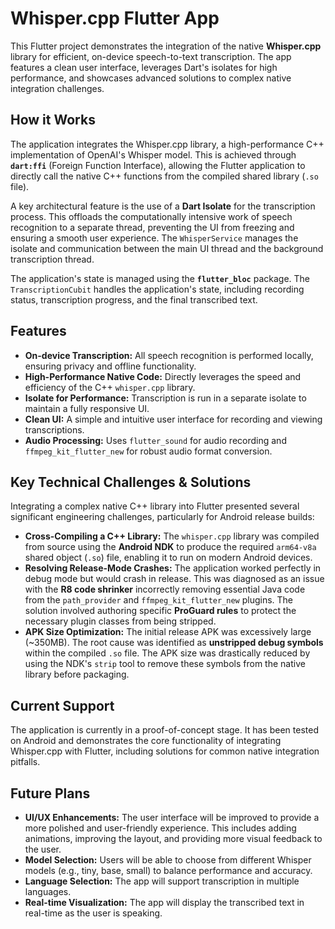 # Whisper.cpp Flutter App

This Flutter project demonstrates the integration of the native **Whisper.cpp** library for efficient, on-device speech-to-text transcription. The app features a clean user interface, leverages Dart's isolates for high performance, and showcases advanced solutions to complex native integration challenges.

## How it Works

The application integrates the Whisper.cpp library, a high-performance C++ implementation of OpenAI's Whisper model. This is achieved through **`dart:ffi`** (Foreign Function Interface), allowing the Flutter application to directly call the native C++ functions from the compiled shared library (`.so` file).

A key architectural feature is the use of a **Dart Isolate** for the transcription process. This offloads the computationally intensive work of speech recognition to a separate thread, preventing the UI from freezing and ensuring a smooth user experience. The `WhisperService` manages the isolate and communication between the main UI thread and the background transcription thread.

The application's state is managed using the **`flutter_bloc`** package. The `TranscriptionCubit` handles the application's state, including recording status, transcription progress, and the final transcribed text.

## Features

* **On-device Transcription:** All speech recognition is performed locally, ensuring privacy and offline functionality.
* **High-Performance Native Code:** Directly leverages the speed and efficiency of the C++ `whisper.cpp` library.
* **Isolate for Performance:** Transcription is run in a separate isolate to maintain a fully responsive UI.
* **Clean UI:** A simple and intuitive user interface for recording and viewing transcriptions.
* **Audio Processing:** Uses `flutter_sound` for audio recording and `ffmpeg_kit_flutter_new` for robust audio format conversion.

## Key Technical Challenges & Solutions

Integrating a complex native C++ library into Flutter presented several significant engineering challenges, particularly for Android release builds:

* **Cross-Compiling a C++ Library:** The `whisper.cpp` library was compiled from source using the **Android NDK** to produce the required `arm64-v8a` shared object (`.so`) file, enabling it to run on modern Android devices.
* **Resolving Release-Mode Crashes:** The application worked perfectly in debug mode but would crash in release. This was diagnosed as an issue with the **R8 code shrinker** incorrectly removing essential Java code from the `path_provider` and `ffmpeg_kit_flutter_new` plugins. The solution involved authoring specific **ProGuard rules** to protect the necessary plugin classes from being stripped.
* **APK Size Optimization:** The initial release APK was excessively large (~350MB). The root cause was identified as **unstripped debug symbols** within the compiled `.so` file. The APK size was drastically reduced by using the NDK's `strip` tool to remove these symbols from the native library before packaging.

## Current Support

The application is currently in a proof-of-concept stage. It has been tested on Android and demonstrates the core functionality of integrating Whisper.cpp with Flutter, including solutions for common native integration pitfalls.

## Future Plans

* **UI/UX Enhancements:** The user interface will be improved to provide a more polished and user-friendly experience. This includes adding animations, improving the layout, and providing more visual feedback to the user.
* **Model Selection:** Users will be able to choose from different Whisper models (e.g., tiny, base, small) to balance performance and accuracy.
* **Language Selection:** The app will support transcription in multiple languages.
* **Real-time Visualization:** The app will display the transcribed text in real-time as the user is speaking.